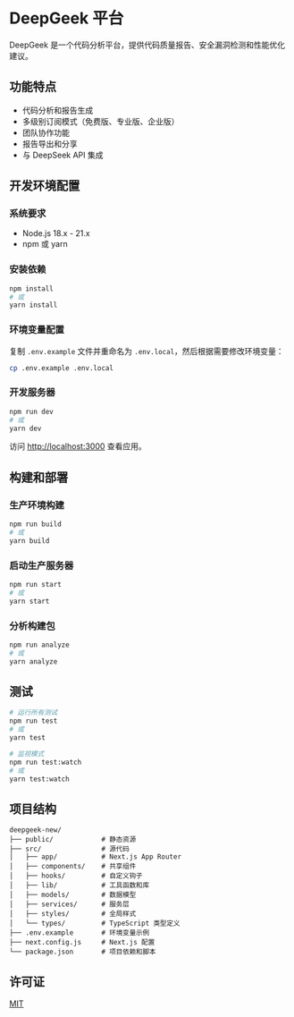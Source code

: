 # DeepGeek 平台

DeepGeek 是一个代码分析平台，提供代码质量报告、安全漏洞检测和性能优化建议。

## 功能特点

- 代码分析和报告生成
- 多级别订阅模式（免费版、专业版、企业版）
- 团队协作功能
- 报告导出和分享
- 与 DeepSeek API 集成

## 开发环境配置

### 系统要求

- Node.js 18.x - 21.x
- npm 或 yarn

### 安装依赖

```bash
npm install
# 或
yarn install
```

### 环境变量配置

复制 `.env.example` 文件并重命名为 `.env.local`，然后根据需要修改环境变量：

```bash
cp .env.example .env.local
```

### 开发服务器

```bash
npm run dev
# 或
yarn dev
```

访问 [http://localhost:3000](http://localhost:3000) 查看应用。

## 构建和部署

### 生产环境构建

```bash
npm run build
# 或
yarn build
```

### 启动生产服务器

```bash
npm run start
# 或
yarn start
```

### 分析构建包

```bash
npm run analyze
# 或
yarn analyze
```

## 测试

```bash
# 运行所有测试
npm run test
# 或
yarn test

# 监视模式
npm run test:watch
# 或
yarn test:watch
```

## 项目结构

```
deepgeek-new/
├── public/            # 静态资源
├── src/               # 源代码
│   ├── app/           # Next.js App Router
│   ├── components/    # 共享组件
│   ├── hooks/         # 自定义钩子
│   ├── lib/           # 工具函数和库
│   ├── models/        # 数据模型
│   ├── services/      # 服务层
│   ├── styles/        # 全局样式
│   └── types/         # TypeScript 类型定义
├── .env.example       # 环境变量示例
├── next.config.js     # Next.js 配置
└── package.json       # 项目依赖和脚本
```

## 许可证

[MIT](LICENSE)
